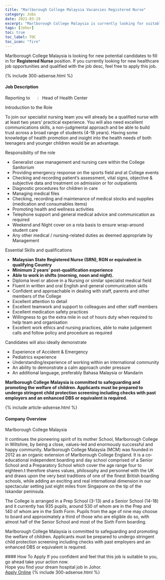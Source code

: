 ```yaml
---
title: "Marlborough College Malaysia Vacancies Registered Nurse" 
category: Jobs 
date: 2021-03-19 
excerpt: "Marlborough College Malaysia is currently looking for suitable person to fill in the Registered Nurse which positioned at Johor" 
tags: [Johor] 
toc: true 
toc_label: TOC 
toc_icon: "fire" 
--- 
```


<p>Marlborough College Malaysia is looking for new potential candidates to fill in for <b>Registered Nurse</b> position. If you currently looking for new healthcare job opportunities and qualified with the job desc, feel free to apply this job.
</p>{% include 300-adsense.html %} 
<div><div><h4>Job Description</h4></div><div><div><span><div><p>Reporting to&#160;&#160;&#160;&#160;&#160;&#160;:&#160;&#160;&#160;Head of Health Center</p><p>Introduction to the Role</p><p>To join our specialist nursing team you will already be a qualified nurse with at least two years&#8217; practical experience. You will also need excellent communications skills, a non-judgmental approach and be able to build trust across a broad range of students (4-18 years). Having some knowledge of health promotion and insight into the health needs of both teenagers and younger children would be an advantage.&#160;</p><p>Responsibility of the role&#160;</p><ul><li>Generalist case management and nursing care within the College Sanitorium</li><li>Providing emergency response on the sports field and at College events</li><li>Checking and recording patient&#8217;s assessment, vital signs, objective &amp; subjective data and treatment&#160;on admission or for outpatients</li><li>Diagnostic procedures for children in care</li><li>Managing medical files</li><li>Checking, recording and maintenance of medical stocks and supplies (medication and consumables items)</li><li>Promoting health and wellness activities</li><li>Telephone support and general medical advice and communication as required</li><li>Weekend and Night cover on a rota basis to ensure wrap-around student care</li><li>Any other medical / nursing-related duties as deemed appropriate by Management&#160;</li></ul><p>Essential Skills and qualifications</p><ul><li><strong>Malaysian State Registered Nurse (SRN), RGN or equivalent in qualifying Country</strong></li><li><strong>Minimum 2 years&#8217; post-qualification experience</strong></li><li><strong>Able to work in shifts (morning, noon and night).</strong></li><li>Diploma level or above in a Nursing or similar specialist medical field</li><li>Fluent in written and oral English and general communication skills</li><li>Confident and approachable in dealing with staff, parents and other members of the College</li><li>Excellent attention to detail</li><li>Excellent teamwork and support to colleagues and other staff members</li><li>Excellent medication safety practices</li><li>Willingness to go the extra mile in out of hours duty when required to help team and organisation</li><li>Excellent work ethics and nursing practices, able to make judgement calls and follow policy and procedure as required&#160;</li></ul><p>Candidates will also ideally demonstrate&#160;</p><ul><li>Experience of Accident &amp; Emergency</li><li>Pediatrics experience</li><li>Understanding/experience of working within an international community</li><li>An ability to demonstrate a calm approach under pressure</li><li>An additional language, preferably Bahasa Malaysia or Mandarin&#160;</li></ul><p><strong>Marlborough College Malaysia is committed to safeguarding and promoting the welfare of children. Applicants must be prepared to undergo stringent child protection screening including checks with past employers and an enhanced DBS or equivalent is required.&#160;</strong></p></div></span></div></div></div> 
{% include article-adsense.html %} 
<div><div><h4>Company Overview</h4></div><div><div><span><div><p>Marlborough College Malaysia&#160;</p><p>It continues the pioneering spirit of its mother School, Marlborough College in Wiltshire, by being a close, values-led and enormously successful and happy community. Marlborough College Malaysia (MCM) was founded in 2012 as an organic extension of Marlborough College England. It is a co&#8208;educational independent boarding and day school comprised of a Senior School and a Preparatory School which cover the age range four to eighteen.t therefore shares values, philosophy and personnel with the UK and draws upon the very best traditions of one of the finest British boarding schools, while adding an exciting and real international dimension in our spectacular setting just eight miles from Singapore on the tip of the Iskandar peninsula.</p><p>The College is arranged in a Prep School (3-13) and a Senior School (14-18) and it currently has 935 pupils, around 530 of whom are in the Prep and 140&#160;of whom are in the Sixth Form. Pupils from the age of nine may choose to board and approximately a third of those who are eligible do so, with almost half of the Senior School and most of the Sixth Form boarding.&#160;&#160;</p><p>Marlborough College Malaysia is committed to safeguarding and promoting the welfare of children. Applicants must be prepared to undergo stringent child protection screening including checks with past employers and an enhanced DBS or equivalent is required.</p></div></span></div></div></div> 
#### How To Apply 
If you confident and feel that this job is suitable to you, go ahead take your action now. <br/> 
Hope you find your dream hospital job in Johor. <br/> 
<a href="https://www.jobstreet.com.my/en/job/registered-nurse-4484583?jobId=jobstreet-my-job-4484583" class="btn btn--warning" target="_blank" rel="nofollow noopenner">Apply Online</a> 
{% include 300-adsense.html %} 